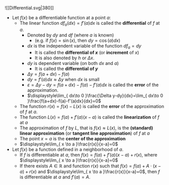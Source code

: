 ![[Differential.svg|380]]
 
- Let $f(x)$ be a differentiable function at a point $a$: 
	- The linear function $df_a(dx)=f'(a)dx$ is called the **differential** of $f$ at $a$. 
		- Denoted by $dy$ and $df$ (where $a$ is known)
			- (e.g. if $f(x)=\sin(x)$, then $dy=\cos(a)dx$)
		- $dx$ is the independent variable of the function $df_a=dy$
			- It is called the **differential of $x$** (or **increment** of $x$)
			- It is also denoted by $h$ or $\Delta x$.
		- $dy$ is dependent variable (on both $dx$ and $a$)
			- It is called the **differential of $y$**
		- $\Delta y=f(a+dx)-f(a)$
		- $dy=f'(a)dx\approx \Delta y$ when $dx$ is small
		- $\varepsilon=\Delta y-dy=f(a+dx)-f(a)-f'(a)dx$ is called the **error** of the approximation.
		- $\displaystyle\lim_{ dx\to 0 }\frac{\Delta y-dy}{dx}=\lim_{ dx\to 0 }\frac{f(a+dx)-f(a)-f'(a)dx}{dx}=0$
	- The function $r(x)=f(x)-L(x)$ is called the **error** of the approximation of $f$ at $a$.
	- The function $L(x) = f(a) + f'(a)(x - a)$ is called the **linearization** of $f$ at $a$
	- The approximation of $f$ by $L$, that is $f(x) \approx L(x)$, is the **(standard) linear approximation** (or **tangent line approximation**) of $f$ at $a$
	- The point $x=a$ is the **center of the approximation**
	- $\displaystyle\lim_{ x \to a }\frac{r(x)}{x-a}=0$
- Let $f(x)$ be a function defined in a neighborhood of $a$.
	- If $f$ is differentiable at $a$, then $f(x)=f(a)+f'(a)(x-a)+r(x)$, where $\displaystyle\lim_{ x \to a }\frac{r(x)}{x-a}=0$
	- If there exists $A\in\mathbb{R}$ and function $r(x)$ such that
	  $f(x)=f(a)+A\cdot(x-a)+r(x)$ and $\displaystyle\lim_{ x \to a }\frac{r(x)}{x-a}=0$, then $f$ is differentiable at $a$ and $f'(a)=A$.


